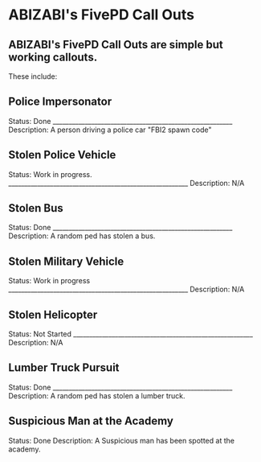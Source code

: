 # ABIZABI's FivePD Call Outs


## ABIZABI's FivePD Call Outs are simple but working callouts.

These include:
  ## Police Impersonator 
  Status: Done
    ________________________________________________________
  Description: A person driving a police car "FBI2 spawn code"
  
  ## Stolen Police Vehicle 
  Status: Work in progress.
    ________________________________________________________
  Description: N/A
  
  ## Stolen Bus
  Status: Done
    ________________________________________________________
  Description: A random ped has stolen a bus. 
  
  ## Stolen Military Vehicle
  Status: Work in progress
    ________________________________________________________
  Description: N/A
  
  ## Stolen Helicopter
  Status: Not Started
    ________________________________________________________
  Description: N/A
  
  ## Lumber Truck Pursuit
  Status: Done
    ________________________________________________________
  Description: A random ped has stolen a lumber truck.

  ## Suspicious Man at the Academy
  Status: Done
  Description: A Suspicious man has been spotted at the academy.
